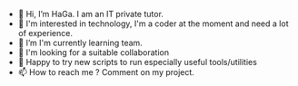 - 👋 Hi, I’m HaGa. I am an IT private tutor.
- 👀 I'm interested in technology, I'm a coder at the moment and need a lot of experience.
- 🌱 I’m I'm currently learning team.
- 🤝 I'm looking for a suitable collaboration
- 💞 Happy to try new scripts to run especially useful tools/utilities
- 📫 How to reach me ? Comment on my project.
